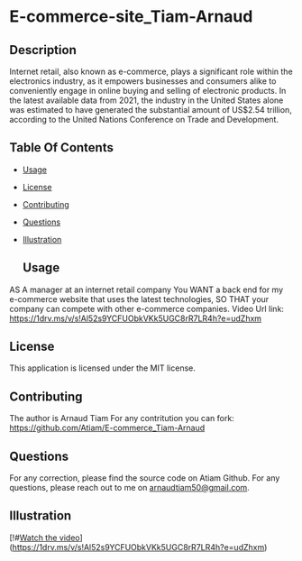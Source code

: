 # E-commerce-site_Tiam-Arnaud

 ## Description
Internet retail, also known as e-commerce, plays a significant role within the electronics industry, 
as it empowers businesses and consumers alike to conveniently engage in online buying and selling of electronic products. 
In the latest available data from 2021, the industry in the United States alone was estimated to have generated the substantial amount of US$2.54 trillion, 
according to the United Nations Conference on Trade and Development.

## Table Of Contents
- [Usage](#usage)
- [License](#license)
- [Contributing](#contributing)
- [Questions](#questions)
- [Illustration](#illustration)

  ## Usage
AS A manager at an internet retail company
You WANT a back end for my e-commerce website that uses the latest technologies,
SO THAT your company can compete with other e-commerce companies.
Video Url link: https://1drv.ms/v/s!Al52s9YCFUObkVKk5UGC8rR7LR4h?e=udZhxm

  ## License
This application is licensed under the MIT license.

## Contributing
The author is Arnaud Tiam
For any contritution you can fork: https://github.com/Atiam/E-commerce_Tiam-Arnaud


## Questions
For any correction, please find the source code on Atiam Github. For any questions, please reach out to me on arnaudtiam50@gmail.com.


## Illustration

[!#[Watch the video](https://github.com/Atiam/E-commerce_Tiam-Arnaud/blob/main/assets/images_get.png)](https://1drv.ms/v/s!Al52s9YCFUObkVKk5UGC8rR7LR4h?e=udZhxm)




